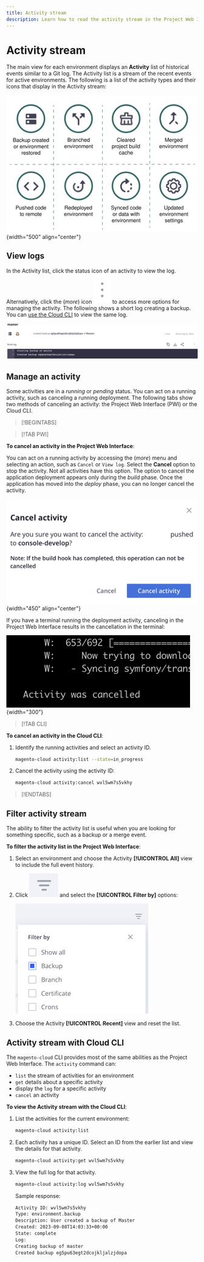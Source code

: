 ```yaml
---
title: Activity stream
description: Learn how to read the activity stream in the Project Web Interface or the Cloud CLI for Adobe Commerce on Cloud infrastructure.
---
```

# Activity stream

The main view for each environment displays an **Activity** list of historical events similar to a Git log. The Activity list is a stream of the recent events for active environments. The following is a list of the activity types and their icons that display in the Activity stream:

![Activity types](../../assets/activity-types.svg){width="500" align="center"}

## View logs

In the Activity list, click the status icon of an activity to view the log. Alternatively, click the (_more_) icon ![more](../../assets/icon-more.png) to access more options for managing the activity. The following shows a short log creating a backup. You can [use the Cloud CLI](#activity-stream-with-cloud-cli) to view the same log.

![Log view](../../assets/log-view.png)

## Manage an activity

Some activities are in a _running_ or _pending_ status. You can act on a running activity, such as canceling a running deployment. The following tabs show two methods of canceling an activity: the Project Web Interface (PWI) or the Cloud CLI.

>[!BEGINTABS]

>[!TAB PWI]

**To cancel an activity in the Project Web Interface**:

You can act on a running activity by accessing the (_more_) menu and selecting an action, such as `Cancel` or `View log`. Select the **Cancel** option to stop the activity. Not all activities have this option. The option to cancel the application deployment appears only during the _build_ phase. Once the application has moved into the _deploy_ phase, you can no longer cancel the activity.

![Cancel activity](../../assets/activity-icons/cancel-activity.png){width="450" align="center"}

If you have a terminal running the deployment activity, canceling in the Project Web Interface results in the cancellation in the terminal:

![Activity cancelled in terminal](../../assets/activity-icons/activity-cancelled.png){width="300"}

>[!TAB CLI]

**To cancel an activity in the Cloud CLI**:

1. Identify the running activities and select an activity ID.

   ```bash
   magento-cloud activity:list --state=in_progress
   ```

1. Cancel the activity using the activity ID:

   ```bash
   magento-cloud activity:cancel wvl5wm7s5vkhy
   ```

>[!ENDTABS]

## Filter activity stream

The ability to filter the activity list is useful when you are looking for something specific, such as a backup or a merge event.

**To filter the activity list in the Project Web Interface**:

1. Select an environment and choose the Activity **[!UICONTROL All]** view to include the full event history.

1. Click ![Filter by](../../assets/icon-filterby.png) and select the **[!UICONTROL Filter by]** options:

   ![Filter activities](../../assets/activity-filter.png)

1. Choose the Activity **[!UICONTROL Recent]** view and reset the list.

## Activity stream with Cloud CLI

The `magento-cloud` CLI provides most of the same abilities as the Project Web Interface. The `activity` command can:

- `list` the stream of activities for an environment
- `get` details about a specific activity
- display the `log` for a specific activity
- `cancel` an activity

**To view the Activity stream with the Cloud CLI**:

1. List the activities for the current environment:

   ```bash
   magento-cloud activity:list
   ```

1. Each activity has a unique ID. Select an ID from the earlier list and view the details for that activity.

   ```bash
   magento-cloud activity:get wvl5wm7s5vkhy
   ```

1. View the full log for that activity.

   ```bash
   magento-cloud activity:log wvl5wm7s5vkhy
   ```

   Sample response:

    ```bash
    Activity ID: wvl5wm7s5vkhy
    Type: environment.backup
    Description: User created a backup of Master
    Created: 2023-09-08T14:03:33+00:00
    State: complete
    Log:
    Creating backup of master
    Created backup eg5pu63egt2dcojkljalzjdopa
    ```
